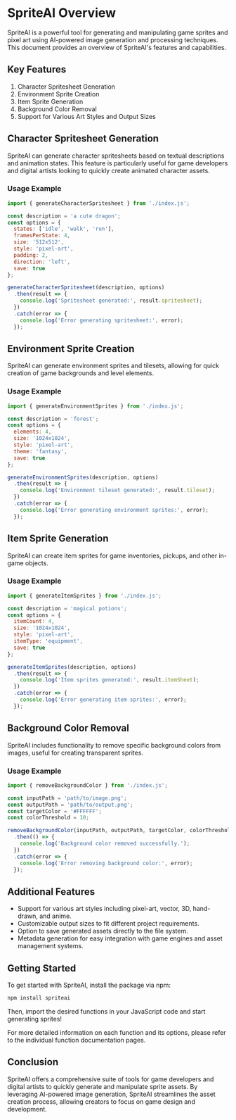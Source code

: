 # SpriteAI Overview

SpriteAI is a powerful tool for generating and manipulating game sprites and pixel art using AI-powered image generation and processing techniques. This document provides an overview of SpriteAI's features and capabilities.

## Key Features

1. Character Spritesheet Generation
2. Environment Sprite Creation
3. Item Sprite Generation
4. Background Color Removal
5. Support for Various Art Styles and Output Sizes

## Character Spritesheet Generation

SpriteAI can generate character spritesheets based on textual descriptions and animation states. This feature is particularly useful for game developers and digital artists looking to quickly create animated character assets.

### Usage Example

```javascript
import { generateCharacterSpritesheet } from './index.js';

const description = 'a cute dragon';
const options = {
  states: ['idle', 'walk', 'run'],
  framesPerState: 4,
  size: '512x512',
  style: 'pixel-art',
  padding: 2,
  direction: 'left',
  save: true
};

generateCharacterSpritesheet(description, options)
  .then(result => {
    console.log('Spritesheet generated:', result.spritesheet);
  })
  .catch(error => {
    console.log('Error generating spritesheet:', error);
  });
```

## Environment Sprite Creation

SpriteAI can generate environment sprites and tilesets, allowing for quick creation of game backgrounds and level elements.

### Usage Example

```javascript
import { generateEnvironmentSprites } from './index.js';

const description = 'forest';
const options = {
  elements: 4,
  size: '1024x1024',
  style: 'pixel-art',
  theme: 'fantasy',
  save: true
};

generateEnvironmentSprites(description, options)
  .then(result => {
    console.log('Environment tileset generated:', result.tileset);
  })
  .catch(error => {
    console.log('Error generating environment sprites:', error);
  });
```

## Item Sprite Generation

SpriteAI can create item sprites for game inventories, pickups, and other in-game objects.

### Usage Example

```javascript
import { generateItemSprites } from './index.js';

const description = 'magical potions';
const options = {
  itemCount: 4,
  size: '1024x1024',
  style: 'pixel-art',
  itemType: 'equipment',
  save: true
};

generateItemSprites(description, options)
  .then(result => {
    console.log('Item sprites generated:', result.itemSheet);
  })
  .catch(error => {
    console.log('Error generating item sprites:', error);
  });
```

## Background Color Removal

SpriteAI includes functionality to remove specific background colors from images, useful for creating transparent sprites.

### Usage Example

```javascript
import { removeBackgroundColor } from './index.js';

const inputPath = 'path/to/image.png';
const outputPath = 'path/to/output.png';
const targetColor = '#FFFFFF';
const colorThreshold = 10;

removeBackgroundColor(inputPath, outputPath, targetColor, colorThreshold)
  .then(() => {
    console.log('Background color removed successfully.');
  })
  .catch(error => {
    console.log('Error removing background color:', error);
  });
```

## Additional Features

- Support for various art styles including pixel-art, vector, 3D, hand-drawn, and anime.
- Customizable output sizes to fit different project requirements.
- Option to save generated assets directly to the file system.
- Metadata generation for easy integration with game engines and asset management systems.

## Getting Started

To get started with SpriteAI, install the package via npm:

```bash
npm install spriteai
```

Then, import the desired functions in your JavaScript code and start generating sprites!

For more detailed information on each function and its options, please refer to the individual function documentation pages.

## Conclusion

SpriteAI offers a comprehensive suite of tools for game developers and digital artists to quickly generate and manipulate sprite assets. By leveraging AI-powered image generation, SpriteAI streamlines the asset creation process, allowing creators to focus on game design and development.